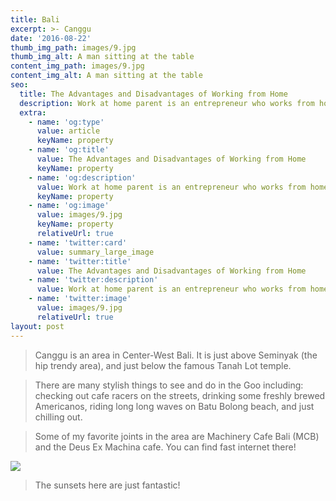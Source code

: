 ```yaml
---
title: Bali
excerpt: >- Canggu
date: '2016-08-22'
thumb_img_path: images/9.jpg
thumb_img_alt: A man sitting at the table
content_img_path: images/9.jpg
content_img_alt: A man sitting at the table
seo:
  title: The Advantages and Disadvantages of Working from Home
  description: Work at home parent is an entrepreneur who works from home
  extra:
    - name: 'og:type'
      value: article
      keyName: property
    - name: 'og:title'
      value: The Advantages and Disadvantages of Working from Home
      keyName: property
    - name: 'og:description'
      value: Work at home parent is an entrepreneur who works from home
      keyName: property
    - name: 'og:image'
      value: images/9.jpg
      keyName: property
      relativeUrl: true
    - name: 'twitter:card'
      value: summary_large_image
    - name: 'twitter:title'
      value: The Advantages and Disadvantages of Working from Home
    - name: 'twitter:description'
      value: Work at home parent is an entrepreneur who works from home
    - name: 'twitter:image'
      value: images/9.jpg
      relativeUrl: true
layout: post
---
```


> Canggu is an area in Center-West Bali. It is just above Seminyak (the hip trendy area), and just below the famous Tanah Lot temple.

> There are many stylish things to see and do in the Goo including: checking out cafe racers on the streets, drinking some freshly brewed Americanos, riding long long waves on Batu Bolong beach, and just chilling out.

> Some of my favorite joints in the area are Machinery Cafe Bali (MCB) and the Deus Ex Machina cafe. You can find fast internet there!

<img src='https://i.imgur.com/ISoRflP.jpg' class='img-rounded'>

> The sunsets here are just fantastic!
